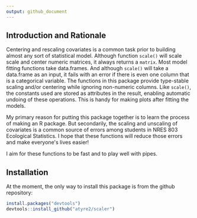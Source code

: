 ```yaml
---
output: github_document
---
```


<!-- README.md is generated from README.Rmd. Please edit that file -->



## Introduction and Rationale

Centering and rescaling covariates is a common task prior to building
almost any sort of statistical model. Although function `scale()` will scale
scale and center numeric matrices, it always returns a `matrix`. Most model
fitting functions take data.frames. And although `scale()` will take a
data.frame as an input, it fails with an error if there is even one column
that is a categorical variable. The functions in this package provide type-stable
scaling and/or centering while ignoring
non-numeric columns. Like `scale()`, the constants used are stored as
attributes in the result, enabling automatic undoing of these operations.
This is handy for making plots after fitting the models.

My primary reason for putting this package together is to learn the process of 
making an R package. But secondarily, the scaling and unscaling of covariates
is a common source of errors among students in NRES 803 Ecological Statistics. 
I hope that these functions will reduce those errors and make everyone's lives
easier!

I aim for these functions to be fast and to play well with pipes. 

## Installation

At the moment, the only way to install this package is from the github
repository:


```r
install.packages("devtools")
devtools::install_github("atyre2/scaler")
```

